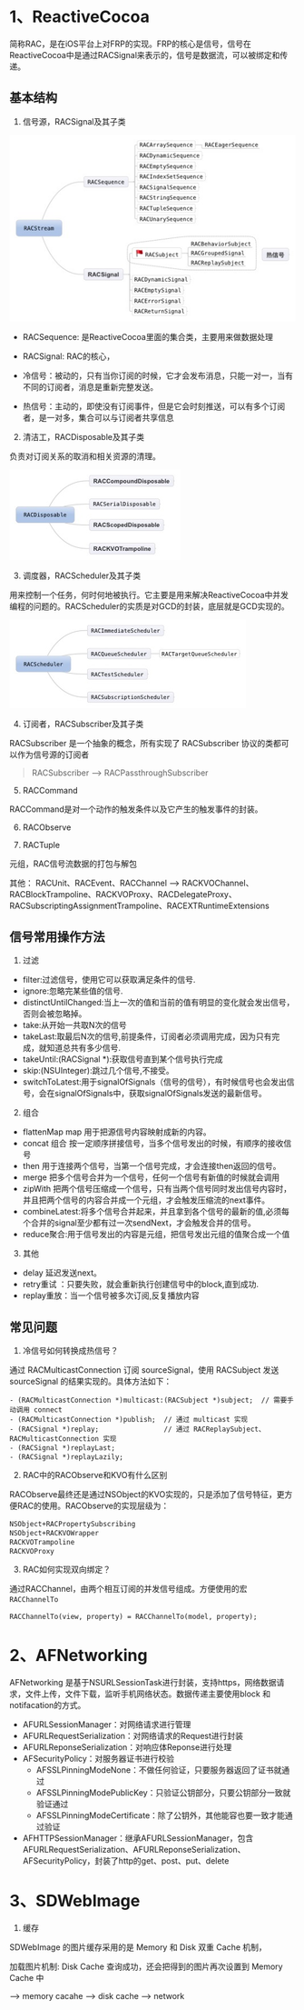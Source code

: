 # 1、ReactiveCocoa

简称RAC，是在iOS平台上对FRP的实现。FRP的核心是信号，信号在ReactiveCocoa中是通过RACSignal来表示的，信号是数据流，可以被绑定和传递。

## 基本结构

1. 信号源，RACSignal及其子类

![信号源RACStream](./res/3th_rac_stream.jpg)

+ RACSequence: 是ReactiveCocoa里面的集合类，主要用来做数据处理
+ RACSignal: RAC的核心，

+ 冷信号：被动的，只有当你订阅的时候，它才会发布消息，只能一对一，当有不同的订阅者，消息是重新完整发送。
+ 热信号：主动的，即使没有订阅事件，但是它会时刻推送，可以有多个订阅者，是一对多，集合可以与订阅者共享信息

2. 清洁工，RACDisposable及其子类

负责对订阅关系的取消和相关资源的清理。

![RACDisposable及其子类](./res/3th_rac_disposable.jpg)

3. 调度器，RACScheduler及其子类

用来控制一个任务，何时何地被执行。它主要是用来解决ReactiveCocoa中并发编程的问题的。RACScheduler的实质是对GCD的封装，底层就是GCD实现的。

![](./res/3th_rac_scheduler.jpg)


4. 订阅者，RACSubscriber及其子类

RACSubscriber 是一个抽象的概念，所有实现了 RACSubscriber 协议的类都可以作为信号源的订阅者

> RACSubscriber --> RACPassthroughSubscriber

5. RACCommand

RACCommand是对一个动作的触发条件以及它产生的触发事件的封装。

6. RACObserve

7. RACTuple

元组，RAC信号流数据的打包与解包

其他：
RACUnit、RACEvent、RACChannel --> RACKVOChannel、RACBlockTrampoline、RACKVOProxy、RACDelegateProxy、RACSubscriptingAssignmentTrampoline、RACEXTRuntimeExtensions

## 信号常用操作方法

1. 过滤
  + filter:过滤信号，使用它可以获取满足条件的信号.
  + ignore:忽略完某些值的信号.
  + distinctUntilChanged:当上一次的值和当前的值有明显的变化就会发出信号，否则会被忽略掉。
  + take:从开始一共取N次的信号
  + takeLast:取最后N次的信号,前提条件，订阅者必须调用完成，因为只有完成，就知道总共有多少信号.
  + takeUntil:(RACSignal *):获取信号直到某个信号执行完成
  + skip:(NSUInteger):跳过几个信号,不接受。
  + switchToLatest:用于signalOfSignals（信号的信号），有时候信号也会发出信号，会在signalOfSignals中，获取signalOfSignals发送的最新信号。

2. 组合
  + flattenMap map 用于把源信号内容映射成新的内容。
  + concat 组合 按一定顺序拼接信号，当多个信号发出的时候，有顺序的接收信号
  + then 用于连接两个信号，当第一个信号完成，才会连接then返回的信号。
  + merge 把多个信号合并为一个信号，任何一个信号有新值的时候就会调用
  + zipWith 把两个信号压缩成一个信号，只有当两个信号同时发出信号内容时，并且把两个信号的内容合并成一个元组，才会触发压缩流的next事件。
  + combineLatest:将多个信号合并起来，并且拿到各个信号的最新的值,必须每个合并的signal至少都有过一次sendNext，才会触发合并的信号。
  + reduce聚合:用于信号发出的内容是元组，把信号发出元组的值聚合成一个值

3. 其他
  + delay 延迟发送next。
  + retry重试 ：只要失败，就会重新执行创建信号中的block,直到成功.
  + replay重放：当一个信号被多次订阅,反复播放内容

## 常见问题

1. 冷信号如何转换成热信号？

通过 RACMulticastConnection 订阅 sourceSignal，使用 RACSubject 发送 sourceSignal 的结果实现的。具体方法如下：

```
- (RACMulticastConnection *)multicast:(RACSubject *)subject;  // 需要手动调用 connect
- (RACMulticastConnection *)publish;  // 通过 multicast 实现
- (RACSignal *)replay;                // 通过 RACReplaySubject、RACMulticastConnection 实现
- (RACSignal *)replayLast;
- (RACSignal *)replayLazily;
```

2. RAC中的RACObserve和KVO有什么区别

RACObserve最终还是通过NSObject的KVO实现的，只是添加了信号特征，更方便RAC的使用。RACObserve的实现层级为：

```
NSObject+RACPropertySubscribing
NSObject+RACKVOWrapper
RACKVOTrampoline
RACKVOProxy
```

3. RAC如何实现双向绑定？

通过RACChannel，由两个相互订阅的并发信号组成。方便使用的宏 `RACChannelTo`

```
RACChannelTo(view, property) = RACChannelTo(model, property);
```

# 2、AFNetworking

AFNetworking 是基于NSURLSessionTask进行封装，支持https，网络数据请求，文件上传，文件下载，监听手机网络状态。数据传递主要使用block 和 notifacation的方式。

+ AFURLSessionManager：对网络请求进行管理
+ AFURLRequestSerialization：对网络请求的Request进行封装
+ AFURLReponseSerialization：对响应体Reponse进行处理
+ AFSecurityPolicy：对服务器证书进行校验
  + AFSSLPinningModeNone：不做任何验证，只要服务器返回了证书就通过
  + AFSSLPinningModePublicKey：只验证公钥部分，只要公钥部分一致就验证通过
  + AFSSLPinningModeCertificate：除了公钥外，其他能容也要一致才能通过验证
+ AFHTTPSessionManager：继承AFURLSessionManager，包含AFURLRequestSerialization、AFURLReponseSerialization、AFSecurityPolicy，封装了http的get、post、put、delete

# 3、SDWebImage

1. 缓存

SDWebImage 的图片缓存采用的是 Memory 和 Disk 双重 Cache 机制，

加载图片机制:
Disk Cache 查询成功，还会把得到的图片再次设置到 Memory Cache 中

--> memory cacahe --> disk cache --> network 